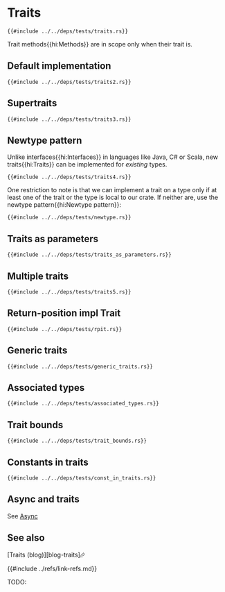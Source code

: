 # Traits

```rust,editable
{{#include ../../deps/tests/traits.rs}}
```

Trait methods{{hi:Methods}} are in scope only when their trait is.

## Default implementation

```rust,editable
{{#include ../../deps/tests/traits2.rs}}
```

## Supertraits

```rust,editable
{{#include ../../deps/tests/traits3.rs}}
```

## Newtype pattern

Unlike interfaces{{hi:Interfaces}} in languages like Java, C# or Scala, new traits{{hi:Traits}} can be implemented for _existing_ types.

```rust,editable
{{#include ../../deps/tests/traits4.rs}}
```

One restriction to note is that we can implement a trait on a type only if at least one of the trait or the type is local to our crate. If neither are, use the newtype pattern{{hi:Newtype pattern}}:

```rust,editable
{{#include ../../deps/tests/newtype.rs}}
```

## Traits as parameters

```rust,editable
{{#include ../../deps/tests/traits_as_parameters.rs}}
```

## Multiple traits

```rust,editable
{{#include ../../deps/tests/traits5.rs}}
```

## Return-position impl Trait

```rust,editable
{{#include ../../deps/tests/rpit.rs}}
```

## Generic traits

```rust,editable
{{#include ../../deps/tests/generic_traits.rs}}
```

## Associated types

```rust,editable
{{#include ../../deps/tests/associated_types.rs}}
```

## Trait bounds

```rust,editable
{{#include ../../deps/tests/trait_bounds.rs}}
```

## Constants in traits

```rust,editable
{{#include ../../deps/tests/const_in_traits.rs}}
```

## Async and traits

See [Async](../categories/asynchronous/index.md)

## See also

[Traits (blog)][blog-traits]⮳

{{#include ../refs/link-refs.md}}
<div class="hidden">
TODO:
</div>
